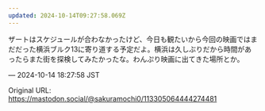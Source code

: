 ```yaml
---
updated: 2024-10-14T09:27:58.069Z
---
```


<p>ザートはスケジュールが合わなかったけど、今日も観たいから今回の映画ではまだだった横浜ブルク13に寄り道する予定だよ。横浜は久しぶりだから時間があったらまた街を探検してみたかったな。わんぷり映画に出てきた場所とか。</p>

&mdash; 2024-10-14 18:27:58 JST

Original URL: https://mastodon.social/@sakuramochi0/113305064444274481
